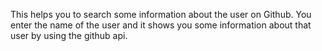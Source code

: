 This helps you to search some information about the user on Github.
You enter the name of the user and it shows you some information about that user by using the github api.
